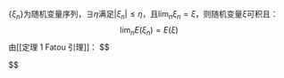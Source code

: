 $\{\xi_n\}$为随机变量序列，$\exists \eta$满足$|\xi_n|\le \eta$，且$\lim_n \xi_n = \xi$，则随机变量$\xi$可积且：
$$
\lim_nE(\xi_n)=E(\xi)
$$
由[[定理 1 Fatou 引理]]：
$$

$$